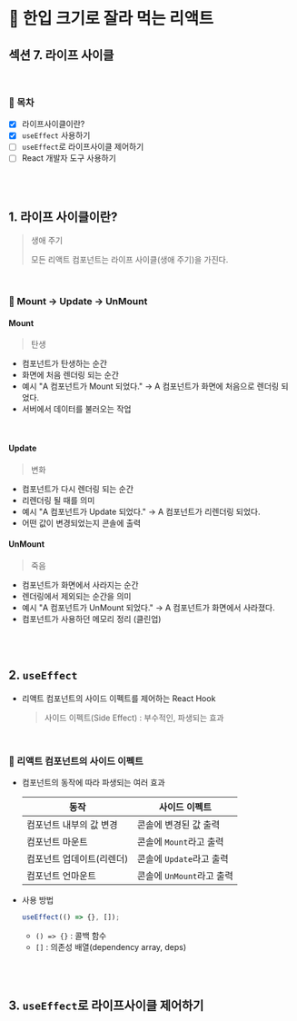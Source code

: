 # 🍰 한입 크기로 잘라 먹는 리액트

## 섹션 7. 라이프 사이클

<br>

### 🌱 목차

- [x] 라이프사이클이란?
- [x] `useEffect` 사용하기
- [ ] `useEffect`로 라이프사이클 제어하기
- [ ] React 개발자 도구 사용하기

<br>
<br>

## 1. 라이프 사이클이란?

> 생애 주기
>
> 모든 리액트 컴포넌트는 라이프 사이클(생애 주기)을 가진다.

<br>

### 📌 Mount → Update → UnMount

#### Mount

> 탄생

- 컴포넌트가 탄생하는 순간
- 화면에 처음 렌더링 되는 순간
- 예시
  "A 컴포넌트가 Mount 되었다." → A 컴포넌트가 화면에 처음으로 렌더링 되었다.
- 서버에서 데이터를 불러오는 작업

<br>

#### Update

> 변화

- 컴포넌트가 다시 렌더링 되는 순간
- 리렌더링 될 때를 의미
- 예시
  "A 컴포넌트가 Update 되었다." → A 컴포넌트가 리렌더링 되었다.
- 어떤 값이 변경되었는지 콘솔에 출력

#### UnMount

> 죽음

- 컴포넌트가 화면에서 사라지는 순간
- 렌더링에서 제외되는 순간을 의미
- 예시
  "A 컴포넌트가 UnMount 되었다." → A 컴포넌트가 화면에서 사라졌다.
- 컴포넌트가 사용하던 메모리 정리 (클린업)

<br>
<br>

## 2. `useEffect`

- 리액트 컴포넌트의 사이드 이펙트를 제어하는 React Hook
  > 사이드 이펙트(Side Effect) : 부수적인, 파생되는 효과

<br>

### 📍 리액트 컴포넌트의 사이드 이펙트

- 컴포넌트의 동작에 따라 파생되는 여러 효과

  | 동작                      | 사이드 이펙트             |
  | ------------------------- | ------------------------- |
  | 컴포넌트 내부의 값 변경   | 콘솔에 변경된 값 출력     |
  | 컴포넌트 마운트           | 콘솔에 `Mount`라고 출력   |
  | 컴포넌트 업데이트(리렌더) | 콘솔에 `Update`라고 출력  |
  | 컴포넌트 언마운트         | 콘솔에 `UnMount`라고 출력 |

- 사용 방법
  ```jsx
  useEffect(() => {}, []);
  ```
  - `() => {}` : 콜백 함수
  - `[]` : 의존성 배열(dependency array, deps)

<br>
<br>

## 3. `useEffect`로 라이프사이클 제어하기
